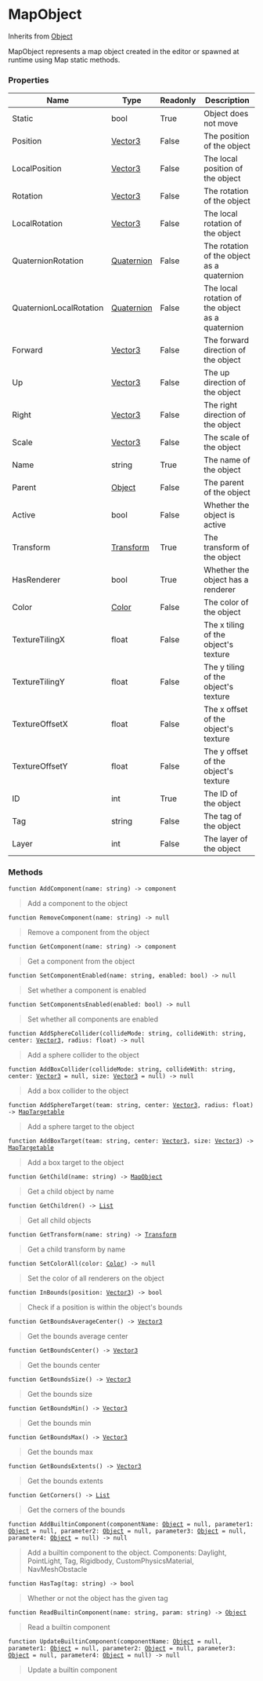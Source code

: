 # MapObject
Inherits from [Object](../objects/Object.md)

MapObject represents a map object created in the editor or spawned at runtime using Map static methods.

### Properties
|Name|Type|Readonly|Description|
|---|---|---|---|
|Static|bool|True|Object does not move|
|Position|[Vector3](../objects/Vector3.md)|False|The position of the object|
|LocalPosition|[Vector3](../objects/Vector3.md)|False|The local position of the object|
|Rotation|[Vector3](../objects/Vector3.md)|False|The rotation of the object|
|LocalRotation|[Vector3](../objects/Vector3.md)|False|The local rotation of the object|
|QuaternionRotation|[Quaternion](../objects/Quaternion.md)|False|The rotation of the object as a quaternion|
|QuaternionLocalRotation|[Quaternion](../objects/Quaternion.md)|False|The local rotation of the object as a quaternion|
|Forward|[Vector3](../objects/Vector3.md)|False|The forward direction of the object|
|Up|[Vector3](../objects/Vector3.md)|False|The up direction of the object|
|Right|[Vector3](../objects/Vector3.md)|False|The right direction of the object|
|Scale|[Vector3](../objects/Vector3.md)|False|The scale of the object|
|Name|string|True|The name of the object|
|Parent|[Object](../objects/Object.md)|False|The parent of the object|
|Active|bool|False|Whether the object is active|
|Transform|[Transform](../objects/Transform.md)|True|The transform of the object|
|HasRenderer|bool|True|Whether the object has a renderer|
|Color|[Color](../objects/Color.md)|False|The color of the object|
|TextureTilingX|float|False|The x tiling of the object's texture|
|TextureTilingY|float|False|The y tiling of the object's texture|
|TextureOffsetX|float|False|The x offset of the object's texture|
|TextureOffsetY|float|False|The y offset of the object's texture|
|ID|int|True|The ID of the object|
|Tag|string|False|The tag of the object|
|Layer|int|False|The layer of the object|


### Methods
<pre class="language-typescript"><code class="lang-typescript">function AddComponent(name: string) -> component</code></pre>
> Add a component to the object
> 
<pre class="language-typescript"><code class="lang-typescript">function RemoveComponent(name: string) -> null</code></pre>
> Remove a component from the object
> 
<pre class="language-typescript"><code class="lang-typescript">function GetComponent(name: string) -> component</code></pre>
> Get a component from the object
> 
<pre class="language-typescript"><code class="lang-typescript">function SetComponentEnabled(name: string, enabled: bool) -> null</code></pre>
> Set whether a component is enabled
> 
<pre class="language-typescript"><code class="lang-typescript">function SetComponentsEnabled(enabled: bool) -> null</code></pre>
> Set whether all components are enabled
> 
<pre class="language-typescript"><code class="lang-typescript">function AddSphereCollider(collideMode: string, collideWith: string, center: <a data-footnote-ref href="#user-content-fn-37">Vector3</a>, radius: float) -> null</code></pre>
> Add a sphere collider to the object
> 
<pre class="language-typescript"><code class="lang-typescript">function AddBoxCollider(collideMode: string, collideWith: string, center: <a data-footnote-ref href="#user-content-fn-37">Vector3</a> = null, size: <a data-footnote-ref href="#user-content-fn-37">Vector3</a> = null) -> null</code></pre>
> Add a box collider to the object
> 
<pre class="language-typescript"><code class="lang-typescript">function AddSphereTarget(team: string, center: <a data-footnote-ref href="#user-content-fn-37">Vector3</a>, radius: float) -> <a data-footnote-ref href="#user-content-fn-18">MapTargetable</a></code></pre>
> Add a sphere target to the object
> 
<pre class="language-typescript"><code class="lang-typescript">function AddBoxTarget(team: string, center: <a data-footnote-ref href="#user-content-fn-37">Vector3</a>, size: <a data-footnote-ref href="#user-content-fn-37">Vector3</a>) -> <a data-footnote-ref href="#user-content-fn-18">MapTargetable</a></code></pre>
> Add a box target to the object
> 
<pre class="language-typescript"><code class="lang-typescript">function GetChild(name: string) -> <a data-footnote-ref href="#user-content-fn-17">MapObject</a></code></pre>
> Get a child object by name
> 
<pre class="language-typescript"><code class="lang-typescript">function GetChildren() -> <a data-footnote-ref href="#user-content-fn-14">List</a></code></pre>
> Get all child objects
> 
<pre class="language-typescript"><code class="lang-typescript">function GetTransform(name: string) -> <a data-footnote-ref href="#user-content-fn-34">Transform</a></code></pre>
> Get a child transform by name
> 
<pre class="language-typescript"><code class="lang-typescript">function SetColorAll(color: <a data-footnote-ref href="#user-content-fn-4">Color</a>) -> null</code></pre>
> Set the color of all renderers on the object
> 
<pre class="language-typescript"><code class="lang-typescript">function InBounds(position: <a data-footnote-ref href="#user-content-fn-37">Vector3</a>) -> bool</code></pre>
> Check if a position is within the object's bounds
> 
<pre class="language-typescript"><code class="lang-typescript">function GetBoundsAverageCenter() -> <a data-footnote-ref href="#user-content-fn-37">Vector3</a></code></pre>
> Get the bounds average center
> 
<pre class="language-typescript"><code class="lang-typescript">function GetBoundsCenter() -> <a data-footnote-ref href="#user-content-fn-37">Vector3</a></code></pre>
> Get the bounds center
> 
<pre class="language-typescript"><code class="lang-typescript">function GetBoundsSize() -> <a data-footnote-ref href="#user-content-fn-37">Vector3</a></code></pre>
> Get the bounds size
> 
<pre class="language-typescript"><code class="lang-typescript">function GetBoundsMin() -> <a data-footnote-ref href="#user-content-fn-37">Vector3</a></code></pre>
> Get the bounds min
> 
<pre class="language-typescript"><code class="lang-typescript">function GetBoundsMax() -> <a data-footnote-ref href="#user-content-fn-37">Vector3</a></code></pre>
> Get the bounds max
> 
<pre class="language-typescript"><code class="lang-typescript">function GetBoundsExtents() -> <a data-footnote-ref href="#user-content-fn-37">Vector3</a></code></pre>
> Get the bounds extents
> 
<pre class="language-typescript"><code class="lang-typescript">function GetCorners() -> <a data-footnote-ref href="#user-content-fn-14">List</a></code></pre>
> Get the corners of the bounds
> 
<pre class="language-typescript"><code class="lang-typescript">function AddBuiltinComponent(componentName: <a data-footnote-ref href="#user-content-fn-38">Object</a> = null, parameter1: <a data-footnote-ref href="#user-content-fn-38">Object</a> = null, parameter2: <a data-footnote-ref href="#user-content-fn-38">Object</a> = null, parameter3: <a data-footnote-ref href="#user-content-fn-38">Object</a> = null, parameter4: <a data-footnote-ref href="#user-content-fn-38">Object</a> = null) -> null</code></pre>
> Add a builtin component to the object.
Components: Daylight, PointLight, Tag, Rigidbody, CustomPhysicsMaterial, NavMeshObstacle
> 
<pre class="language-typescript"><code class="lang-typescript">function HasTag(tag: string) -> bool</code></pre>
> Whether or not the object has the given tag
> 
<pre class="language-typescript"><code class="lang-typescript">function ReadBuiltinComponent(name: string, param: string) -> <a data-footnote-ref href="#user-content-fn-38">Object</a></code></pre>
> Read a builtin component
> 
<pre class="language-typescript"><code class="lang-typescript">function UpdateBuiltinComponent(componentName: <a data-footnote-ref href="#user-content-fn-38">Object</a> = null, parameter1: <a data-footnote-ref href="#user-content-fn-38">Object</a> = null, parameter2: <a data-footnote-ref href="#user-content-fn-38">Object</a> = null, parameter3: <a data-footnote-ref href="#user-content-fn-38">Object</a> = null, parameter4: <a data-footnote-ref href="#user-content-fn-38">Object</a> = null) -> null</code></pre>
> Update a builtin component
> 

[^0]: [Camera](../static/Camera.md)
[^1]: [Character](../objects/Character.md)
[^2]: [Collider](../objects/Collider.md)
[^3]: [Collision](../objects/Collision.md)
[^4]: [Color](../objects/Color.md)
[^5]: [Convert](../static/Convert.md)
[^6]: [Cutscene](../static/Cutscene.md)
[^7]: [Dict](../objects/Dict.md)
[^8]: [Game](../static/Game.md)
[^9]: [Human](../objects/Human.md)
[^10]: [Input](../static/Input.md)
[^11]: [Json](../static/Json.md)
[^12]: [LineCastHitResult](../objects/LineCastHitResult.md)
[^13]: [LineRenderer](../objects/LineRenderer.md)
[^14]: [List](../objects/List.md)
[^15]: [Locale](../objects/Locale.md)
[^16]: [Map](../static/Map.md)
[^17]: [MapObject](../objects/MapObject.md)
[^18]: [MapTargetable](../objects/MapTargetable.md)
[^19]: [Math](../static/Math.md)
[^20]: [Network](../static/Network.md)
[^21]: [NetworkView](../objects/NetworkView.md)
[^22]: [PersistentData](../static/PersistentData.md)
[^23]: [Physics](../static/Physics.md)
[^24]: [Player](../objects/Player.md)
[^25]: [Quaternion](../objects/Quaternion.md)
[^26]: [Random](../objects/Random.md)
[^27]: [Range](../objects/Range.md)
[^28]: [RoomData](../static/RoomData.md)
[^29]: [Set](../objects/Set.md)
[^30]: [Shifter](../objects/Shifter.md)
[^31]: [String](../static/String.md)
[^32]: [Time](../static/Time.md)
[^33]: [Titan](../objects/Titan.md)
[^34]: [Transform](../objects/Transform.md)
[^35]: [UI](../static/UI.md)
[^36]: [Vector2](../objects/Vector2.md)
[^37]: [Vector3](../objects/Vector3.md)
[^38]: [Object](../objects/Object.md)
[^39]: [Component](../objects/Component.md)
